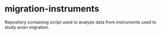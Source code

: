 # migration-instruments
Repository containing script used to analyze data from instruments used to study avian migration.
